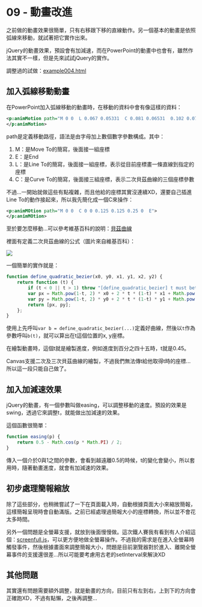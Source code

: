 # 09 - 動畫改進

之前做的動畫效果很簡單，只有右移跟下移的直線動作。另一個基本的動畫是依照弧線來移動，就試著把它實作出來。

jQuery的動畫效果，預設會有加減速，而在PowerPoint的動畫中也會有，雖然作法其實不一樣，但是先來試試jQuery的實作。

調整過的試做：[example004.html](https://s3-ap-southeast-1.amazonaws.com/fillanoexamples/ironman2016/example004.html)



## 加入弧線移動動畫

在PowerPoint加入弧線移動的動畫時，在移動的資料中會有像這樣的資料：

```xml
<p:animMotion path="M 0 0  L 0.067 0.05331  C 0.081 0.06531  0.102 0.07198  0.124 0.07198  C 0.149 0.07198  0.169 0.06531  0.183 0.05331  L 0.25 0  E">
</p:animMotion>
```

path是定義移動路徑，語法是由字母加上數個數字參數構成。其中：

1. M：是Move To的簡寫，後面接一組座標
2. E：是End
3. L：是Line To的簡寫，後面接一組座標，表示從目前座標畫一條直線到指定的座標
4. C：是Curve To的簡寫，後面接三組座標，表示二次貝茲曲線的三個座標參數

不過...一開始就做這些有點複雜，而且他給的座標其實沒連續XD，還要自己插進Line To的動作接起來，所以我先簡化成一個C來操作：

```xml
<p:animMOtion path="M 0 0  C 0 0 0.125 0.125 0.25 0  E">
</p:animMOtion>
```

至於要怎麼移動...可以參考維基百科的說明：[貝茲曲線](https://zh.wikipedia.org/wiki/%E8%B2%9D%E8%8C%B2%E6%9B%B2%E7%B7%9A)

裡面有定義二次貝茲曲線的公式（圖片來自維基百科）：

![](https://wikimedia.org/api/rest_v1/media/math/render/svg/d28ed03475106564d4a959647acb2b7fa34935ef)

一個簡單的實作就是：

```javascript
function define_quadratic_bezier(x0, y0, x1, y1, x2, y2) {
    return function (t) {
        if (t < 0 || t > 1) throw "[define_quadratic_bezier] t must between 0 and 1.";
        var px = Math.pow(1-t, 2) * x0 + 2 * t * (1-t) * x1 + Math.pow(t, 2) * x2;
        var py = Math.pow(1-t, 2) * y0 + 2 * t * (1-t) * y1 + Math.pow(t, 2) * y2;
        return [px, py];
    };
}
```

使用上先呼叫`var b = define_quadratic_bezier(...)`定義好曲線，然後以`t`作為參數呼叫`b(t)`，就可以算出在t這個位置的x, y座標。

在繪製動畫時，這個t就是繪製進度，例如進度到百分之四十五時，t就是0.45。

Canvas支援二次及三次貝茲曲線的繪製，不過我們無法傳t給他取得t時的座標...所以這一段只能自己做了。





## 加入加減速效果

jQuery的動畫，有一個參數叫做easing，可以調整移動的速度。預設的效果是swing，透過它來調整t，就能做出加減速的效果。

這個函數很簡單：

```javascript
function easing(p) {
    return 0.5 - Math.cos(p * Math.PI) / 2;
}
```

傳入一個介於0與1之間的參數，會看到越遠離0.5的時候，t的變化會變小，所以套用時，隨著動畫進度，就會有加減速的效果。





## 初步處理簡報縮放

除了這些部分，也稍微嘗試了一下在頁面載入時，自動根據頁面大小來縮放簡報，這樣簡報呈現時會自動滿版。之前已經處理過簡報大小的座標轉換，所以並不會花太多時間。

另外一個問題是全螢幕支援，就放到後面慢慢做。這次鐵人賽我有看到有人介紹這個：[screenfull.js](https://github.com/sindresorhus/screenfull.js/)，可以更方便地做全螢幕操作。不過我的需求是在進入全螢幕時觸發事件，然後根據畫面來調整簡報大小，問題是目前瀏覽器對於進入、離開全螢幕事件的支援還很差...所以可能要考慮用古老的setInterval來解決XD





## 其他問題

其實還有問題需要額外調整，就是動畫的方向，目前只有左到右，上到下的方向會正確跑XD，不過有點懶，之後再調整...



